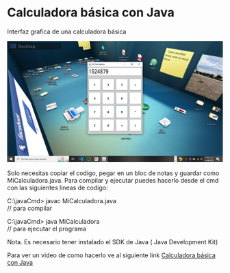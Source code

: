 # Calculadora básica con Java
Interfaz grafica de una calculadora básica

![imagen Ventana](https://github.com/JuanMendozaR/Calculadora-b-sica-Java/blob/main/miCalculadora.png)







Solo necesitas copiar el codigo, pegar  en un bloc de notas y guardar como MiCalculadora.java.
Para compilar y ejecutar puedes hacerlo desde el cmd con las siguientes lineas de codigo:

C:\javaCmd> javac MiCalculadora.java     
// para compilar

C:\javaCmd> java MiCalculadora             
// para ejecutar el programa

Nota. Es necesario tener instalado el SDK de Java ( Java Development Kit)

Para ver un video de como hacerlo ve al siguiente link [Calculadora  básica con Java]()
